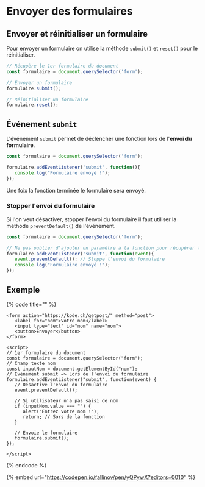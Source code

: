 # Envoyer des formulaires

## Envoyer et réinitialiser un formulaire

Pour envoyer un formulaire on utilise la méthode `submit()` et `reset()` pour le réinitialiser.

```javascript
// Récupère le 1er formulaire du document
const formulaire = document.querySelector('form');

// Envoyer un formulaire
formulaire.submit();

// Réinitialiser un formulaire
formulaire.reset();
```

## Événement `submit` 

L'événement `submit` permet de déclencher une fonction lors de l'**envoi du formulaire**.

```javascript
const formulaire = document.querySelector('form');

formulaire.addEventListener('submit', function(){
   console.log("Formulaire envoyé !");
});
```

Une foix la fonction terminée le formulaire sera envoyé.

### Stopper l'envoi du formulaire

Si l'on veut désactiver, stopper l'envoi du formulaire il faut utiliser la méthode `preventDefault()` de l'événement.

```javascript
const formulaire = document.querySelector('form');

// Ne pas oublier d'ajouter un paramètre à la fonction pour récupérer l'événment.
formulaire.addEventListener('submit', function(event){
   event.preventDefault(); // Stoppe l'envoi du formulaire
   console.log("Formulaire envoyé !");
});
```

## Exemple

{% code title="" %}
```markup
<form action="https://kode.ch/getpost/" method="post">
   <label for="nom">Votre nom</label>
   <input type="text" id="nom" name="nom">
   <button>Envoyer</button>
</form>

<script>
// 1er formulaire du document
const formulaire = document.querySelector("form");
// Champ texte nom
const inputNom = document.getElementById("nom");
// Evénement submit => Lors de l'envoi du formulaire
formulaire.addEventListener("submit", function(event) {
   // Désactive l'envoi du formulaire
   event.preventDefault();

   // Si utilisateur n'a pas saisi de nom
   if (inputNom.value === "") {
      alert("Entrez votre nom !");
      return; // Sors de la fonction
   }

   // Envoie le formulaire
   formulaire.submit();
});

</script>
```
{% endcode %}

{% embed url="https://codepen.io/fallinov/pen/yQPywX?editors=0010" %}

